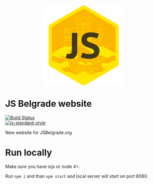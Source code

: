 <p align="center">
  <a href="http://jsbelgrade.org">
    <img height="256" width="256" src="https://raw.githubusercontent.com/jsbelgrade/assets/master/logo/JSBelgrade-logo-512.png">
  </a>
</p>

# JS Belgrade website

[![Build Status](https://semaphoreci.com/api/v1/projects/08ef7fe0-254f-4121-b1f8-2d83ec6cc5e9/538747/badge.svg)](https://semaphoreci.com/feroc1ty/website-2)  
[![js-standard-style](https://cdn.rawgit.com/feross/standard/master/badge.svg)](https://github.com/feross/standard)


New website for JSBelgrade.org

# Run locally

Make sure you have iojs or node 4+.

Run `npm i` and than `npm start` and local server will start on port 8080.
